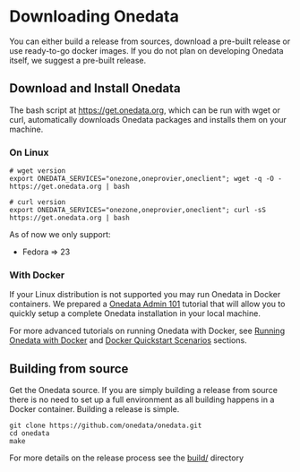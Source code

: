 # Downloading Onedata

You can either build a release from sources, download a pre-built release or use ready-to-go docker images. If you do not plan on developing Onedata itself, we suggest a pre-built release.


## Download and Install Onedata

The bash script at https://get.onedata.org, which can be run with wget or curl, automatically downloads Onedata packages and installs them on your machine. 

### On Linux

```
# wget version
export ONEDATA_SERVICES="onezone,oneprovier,oneclient"; wget -q -O - https://get.onedata.org | bash

# curl version
export ONEDATA_SERVICES="onezone,oneprovier,oneclient"; curl -sS https://get.onedata.org | bash
```

As of now we only support:

* Fedora => 23

### With Docker 
If your Linux distribution is not supported you may run Onedata in Docker containers. We prepared a [Onedata Admin 101]() tutorial that will allow you to quickly setup a complete Onedata installation in your local machine. 

For more advanced tutorials on running Onedata with Docker, see [Running Onedata with Docker]() and [Docker Quickstart Scenarios]() sections. 

## Building from source

Get the Onedata source. If you are simply building a release from source there is no need to set up a full environment as all building happens in a Docker container.
Building a release is simple.

```
git clone https://github.com/onedata/onedata.git
cd onedata
make
```
For more details on the release process see the [build/]() directory

